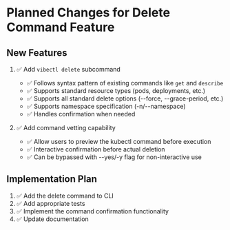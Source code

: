 # Planned Changes for Delete Command Feature

## New Features

1. ✅ Add `vibectl delete` subcommand
   - ✅ Follows syntax pattern of existing commands like `get` and `describe`
   - ✅ Supports standard resource types (pods, deployments, etc.)
   - ✅ Supports all standard delete options (--force, --grace-period, etc.)
   - ✅ Supports namespace specification (-n/--namespace)
   - ✅ Handles confirmation when needed

2. ✅ Add command vetting capability
   - ✅ Allow users to preview the kubectl command before execution
   - ✅ Interactive confirmation before actual deletion
   - ✅ Can be bypassed with --yes/-y flag for non-interactive use

## Implementation Plan

1. ✅ Add the delete command to CLI
2. ✅ Add appropriate tests
3. ✅ Implement the command confirmation functionality
4. ✅ Update documentation
